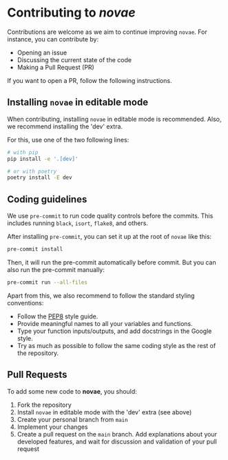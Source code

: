 # Contributing to *novae*

Contributions are welcome as we aim to continue improving `novae`. For instance, you can contribute by:

- Opening an issue
- Discussing the current state of the code
- Making a Pull Request (PR)

If you want to open a PR, follow the following instructions.

## Installing `novae` in editable mode

When contributing, installing `novae` in editable mode is recommended. Also, we recommend installing the 'dev' extra.

For this, use one of the two following lines:

```sh
# with pip
pip install -e '.[dev]'

# or with poetry
poetry install -E dev
```

## Coding guidelines

We use `pre-commit` to run code quality controls before the commits. This includes running `black`, `isort`, `flake8`, and others.


After installing `pre-commit`, you can set it up at the root of `novae` like this:
```sh
pre-commit install
```

Then, it will run the pre-commit automatically before commit. But you can also run the pre-commit manually:
```sh
pre-commit run --all-files
```

Apart from this, we also recommend to follow the standard styling conventions:
- Follow the [PEP8](https://peps.python.org/pep-0008/) style guide.
- Provide meaningful names to all your variables and functions.
- Type your function inputs/outputs, and add docstrings in the Google style.
- Try as much as possible to follow the same coding style as the rest of the repository.

## Pull Requests

To add some new code to **novae**, you should:

1. Fork the repository
2. Install `novae` in editable mode with the 'dev' extra (see above)
3. Create your personal branch from `main`
4. Implement your changes
5. Create a pull request on the `main` branch. Add explanations about your developed features, and wait for discussion and validation of your pull request
